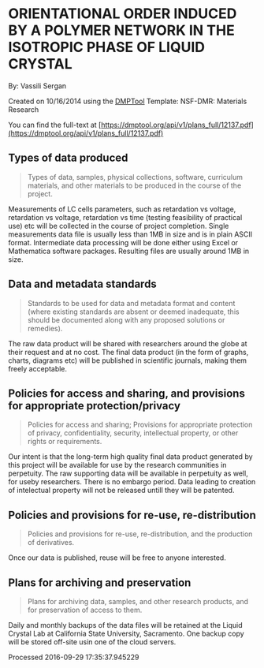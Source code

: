 # ORIENTATIONAL ORDER INDUCED BY A POLYMER NETWORK IN THE ISOTROPIC PHASE OF LIQUID CRYSTAL

By: Vassili Sergan

Created on 10/16/2014 using the [DMPTool](https://dmp.cdlib.org/) Template: NSF-DMR: Materials Research

You can find the full-text at [https://dmptool.org/api/v1/plans_full/12137.pdf](https://dmptool.org/api/v1/plans_full/12137.pdf) 

## Types of data produced

> Types of data, samples, physical collections, software, curriculum materials, and other materials to be produced in the course of the project.

Measurements of LC cells parameters, such as retardation vs voltage, retardation vs voltage, retardation vs time (testing feasibility of practical use) etc will be collected in the course of project completion. Single measurements data file is usually less than 1MB in size and is in plain ASCII format. Intermediate data processing will be done either using Excel or Mathematica software packages. Resulting files are usually around 1MB in size.

## Data and metadata standards

> Standards to be used for data and metadata format and content (where existing standards are absent or deemed inadequate, this should be documented along with any proposed solutions or remedies).

The raw data product will be shared with researchers around the globe at their request and at no cost. The final data product (in the form of graphs, charts, diagrams etc) will be published in scientific journals, making them freely acceptable.

## Policies for access and sharing, and provisions for appropriate protection/privacy

> Policies for access and sharing; Provisions for appropriate protection of privacy, confidentiality, security, intellectual property, or other rights or requirements.

Our intent is that the long-term high quality final data product generated by this project will be available for use by the research communities in perpetuity. The raw supporting data will be available in perpetuity as well, for useby researchers. There is no embargo period. Data leading to creation of intelectual property will not be released untill they will be patented.

## Policies and provisions for re-use, re-distribution

> Policies and provisions for re-use, re-distribution, and the production of derivatives.

Once our data is published, reuse will be free to anyone interested.

## Plans for archiving and preservation

> Plans for archiving data, samples, and other research products, and for preservation of access to them.

Daily and monthly backups of the data files will be retained at the Liquid Crystal Lab at California State University, Sacramento. One backup copy will be stored off-site usin one of the cloud servers.

Processed 2016-09-29 17:35:37.945229
